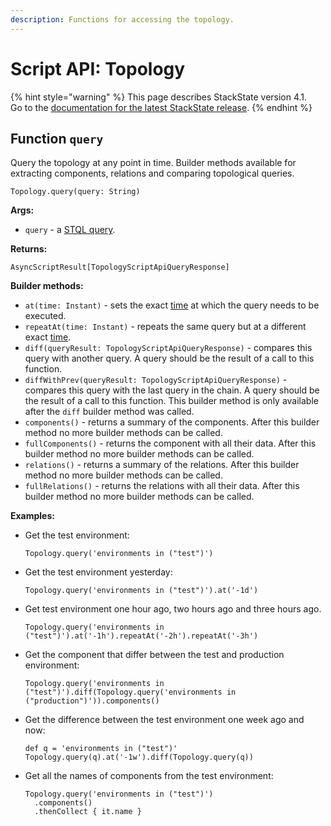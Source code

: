 ```yaml
---
description: Functions for accessing the topology.
---
```


# Script API: Topology

{% hint style="warning" %}
This page describes StackState version 4.1.  
Go to the [documentation for the latest StackState release](https://docs.stackstate.com/).
{% endhint %}

## Function `query`

Query the topology at any point in time. Builder methods available for extracting components, relations and comparing topological queries.

```text
Topology.query(query: String)
```

**Args:**

* `query` - a [STQL query](/develop/reference/stql_reference.md).

**Returns:**

`AsyncScriptResult[TopologyScriptApiQueryResponse]`

**Builder methods:**

* `at(time: Instant)` - sets the exact [time](/develop/reference/scripting/script-apis/time.md) at which the query needs to be executed.
* `repeatAt(time: Instant)` - repeats the same query but at a different exact [time](/develop/reference/scripting/script-apis/time.md).
* `diff(queryResult: TopologyScriptApiQueryResponse)` - compares this query with another query. A query should be the result of a call to this function.
* `diffWithPrev(queryResult: TopologyScriptApiQueryResponse)` - compares this query with the last query in the chain. A query should be the result of a call to this function. This builder method is only available after the `diff` builder method was called.
* `components()` - returns a summary of the components. After this builder method no more builder methods can be called.
* `fullComponents()` - returns the component with all their data. After this builder method no more builder methods can be called.
* `relations()` - returns a summary of the relations. After this builder method no more builder methods can be called.
* `fullRelations()` - returns the relations with all their data. After this builder method no more builder methods can be called.

**Examples:**

* Get the test environment:

  ```text
  Topology.query('environments in ("test")')
  ```

* Get the test environment yesterday:

  ```text
  Topology.query('environments in ("test")').at('-1d')
  ```

* Get test environment one hour ago, two hours ago and three hours ago.

  ```text
  Topology.query('environments in ("test")').at('-1h').repeatAt('-2h').repeatAt('-3h')
  ```

* Get the component that differ between the test and production environment:

  ```text
  Topology.query('environments in ("test")').diff(Topology.query('environments in ("production")')).components()
  ```

* Get the difference between the test environment one week ago and now:

  ```text
  def q = 'environments in ("test")'
  Topology.query(q).at('-1w').diff(Topology.query(q))
  ```

* Get all the names of components from the test environment:

  ```text
  Topology.query('environments in ("test")')
    .components()
    .thenCollect { it.name }
  ```


